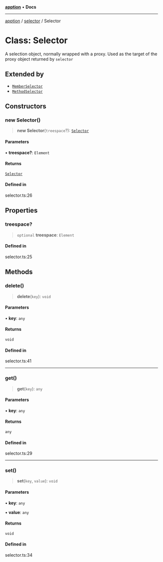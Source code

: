 [**apption**](../../README.md) • **Docs**

***

[apption](../../modules.md) / [selector](../README.md) / Selector

# Class: Selector

A selection object, normally wrapped with a proxy. Used as the target of 
the proxy object returned by `selector`

## Extended by

- [`MemberSelector`](MemberSelector.md)
- [`MethodSelector`](MethodSelector.md)

## Constructors

### new Selector()

> **new Selector**(`treespace`?): [`Selector`](Selector.md)

#### Parameters

• **treespace?**: `Element`

#### Returns

[`Selector`](Selector.md)

#### Defined in

selector.ts:26

## Properties

### treespace?

> `optional` **treespace**: `Element`

#### Defined in

selector.ts:25

## Methods

### delete()

> **delete**(`key`): `void`

#### Parameters

• **key**: `any`

#### Returns

`void`

#### Defined in

selector.ts:41

***

### get()

> **get**(`key`): `any`

#### Parameters

• **key**: `any`

#### Returns

`any`

#### Defined in

selector.ts:29

***

### set()

> **set**(`key`, `value`): `void`

#### Parameters

• **key**: `any`

• **value**: `any`

#### Returns

`void`

#### Defined in

selector.ts:34

